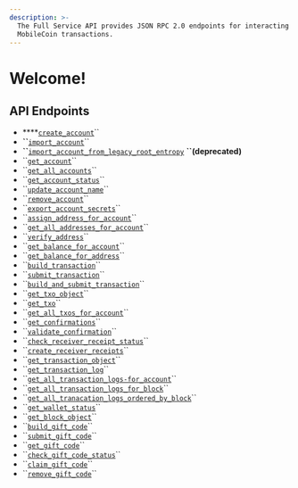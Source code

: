 ```yaml
---
description: >-
  The Full Service API provides JSON RPC 2.0 endpoints for interacting with your
  MobileCoin transactions.
---
```


# Welcome!

## API Endpoints

* \*\*\*\*[`create_account`](accounts/untitled/#create_account)\`\`
* **\`\`**[`import_account`](accounts/untitled/#import_account)\`\`
* **\`\`**[`import_account_from_legacy_root_entropy`](accounts/untitled/#import_account_from_legacy_root_entropy-deprecated) **``\(deprecated\)**
* \`\`[`get_account`](accounts/untitled/#get_account)\`\`
* \`\`[`get_all_accounts`](accounts/untitled/#get_all_accounts)\`\`
* \`\`[`get_account_status`](accounts/untitled/#get_account_status)\`\`
* \`\`[`update_account_name`](accounts/untitled/#update_account_name)\`\`
* \`\`[`remove_account`](accounts/untitled/#remove_account)\`\`
* \`\`[`export_account_secrets`](accounts/account-secrets/#export_account_secrets)\`\`
* \`\`[`assign_address_for_account`](accounts/address/#assign_address_for_account)\`\`
* \`\`[`get_all_addresses_for_account`](accounts/address/#get_all_addresses_for_account)\`\`
* \`\`[`verify_address`](accounts/address/#verify_address)\`\`
* \`\`[`get_balance_for_account`](accounts/balance/#get_balance_for_account)\`\`
* \`\`[`get_balance_for_address`](accounts/balance/#get_balance_for_address)\`\`
* \`\`[`build_transaction`](transactions/transaction/#build_transaction)\`\`
* \`\`[`submit_transaction`](transactions/transaction/#submit_transaction)\`\`
* \`\`[`build_and_submit_transaction`](transactions/transaction/#build_and_submit_transaction)\`\`
* \`\`[`get_txo_object`](transactions/txo/#get_txo_object)\`\`
* \`\`[`get_txo`](transactions/txo/#get_txo)\`\`
* \`\`[`get_all_txos_for_account`](transactions/txo/#get_all_txos_for_account)\`\`
* \`\`[`get_confirmations`](transactions/transaction-confirmation/#get_confirmations)\`\`
* \`\`[`validate_confirmation`](transactions/transaction-confirmation/#validate_confirmation)\`\`
* \`\`[`check_receiver_receipt_status`](transactions/transaction-receipt/#check_receiver_receipt_status)\`\`
* \`\`[`create_receiver_receipts`](transactions/transaction-receipt/#create_receiver_receipts)\`\`
* \`\`[`get_transaction_object`](transactions/transaction-log/#get_transaction_object)\`\`
* \`\`[`get_transaction_log`](transactions/transaction-log/#get_transaction_log)\`\`
* \`\`[`get_all_transaction_logs-for_account`](transactions/transaction-log/#get_all_transaction_logs_for_account)\`\`
* \`\`[`get_all_transaction_logs_for_block`](transactions/transaction-log/#get_all_transaction_logs_for_block)\`\`
* \`\`[`get_all_tranacation_logs_ordered_by_block`](transactions/transaction-log/#get_all_transaction_logs_ordered_by_block)\`\`
* \`\`[`get_wallet_status`](wallet/wallet-status/#get_wallet_status)\`\`
* \`\`[`get_block_object`](ledger/block.md#get_block_object)\`\`
* \`\`[`build_gift_code`](gift-code.md#build_gift_code)\`\`
* \`\`[`submit_gift_code`](gift-code.md#submit_gift_code)\`\`
* \`\`[`get_gift_code`](gift-code.md#get_gift_code)\`\`
* \`\`[`check_gift_code_status`](gift-code.md#check_gift_code_status)\`\`
* \`\`[`claim_gift_code`](gift-code.md#claim_gift_code)\`\`
* \`\`[`remove_gift_code`](gift-code.md#remove_gift_code)\`\`

### 

